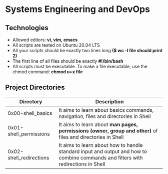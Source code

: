 # Systems Engineering and DevOps

## Technologies
- Allowed editors: **vi, vim, emacs**
- All scripts are tested on Ubuntu 20.04 LTS
- All your scripts should be exactly two lines long **($ wc -l file should print 2)**
- The first line of all files should be exactly **#!/bin/bash**
- All scripts must be executable. To make a file executable, use the chmod command: **chmod u+x file**

## Project Directories
| Directory | Description |
| ----------- | ----------- |
| 0x00-shell_basics | It aims to learn about basics commands, navigation, files and directories in Shell |
| 0x01-shell_permissions | It aims to learn about **man pages, permissions (owner, group and other)** of files and directories in Shell |
| 0x02-shell_redirections | It aims to learn about how to handle standard input and output and how to combine commands and filters with redirections in Shell |
